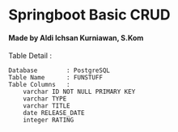 # Springboot Basic CRUD
#### Made by Aldi Ichsan Kurniawan, S.Kom

Table Detail :

    Database        : PostgreSQL
    Table Name      : FUNSTUFF
    Table Columns   : 
        varchar ID NOT NULL PRIMARY KEY
        varchar TYPE
        varchar TITLE
        date RELEASE_DATE
        integer RATING